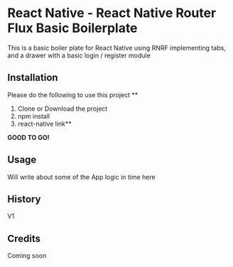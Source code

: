 # React Native - React Native Router Flux Basic Boilerplate

This is a basic boiler plate for React Native using RNRF implementing tabs, and a drawer with a basic login / register module

## Installation

Please do the following to use this project
**
1. Clone or Download the project
2. npm install
3. react-native link**

**GOOD TO GO!**

## Usage

Will write about some of the App logic in time here

## History

V1

## Credits

Coming soon
